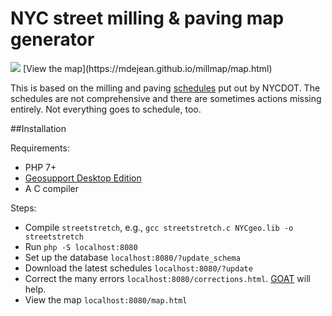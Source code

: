 # NYC street milling & paving map generator

<img src='https://mdejean.github.io/millmap.png'>
[View the map](https://mdejean.github.io/millmap/map.html)

This is based on the milling and paving [schedules](http://www.nyc.gov/html/dot/html/motorist/resurfintro.shtml) put out by NYCDOT. The
schedules are not comprehensive and there are sometimes actions missing 
entirely. Not everything goes to schedule, too.

##Installation

Requirements:

* PHP 7+
* [Geosupport Desktop Edition](https://www1.nyc.gov/site/planning/data-maps/open-data/dwn-gde-home.page)
* A C compiler

Steps:

* Compile `streetstretch`, e.g., `gcc streetstretch.c NYCgeo.lib -o streetstretch`
* Run `php -S localhost:8080`
* Set up the database `localhost:8080/?update_schema`
* Download the latest schedules `localhost:8080/?update`
* Correct the many errors `localhost:8080/corrections.html`. [GOAT](http://a030-goat.nyc.gov/goat/f3s.aspx) will help.
* View the map `localhost:8080/map.html`
